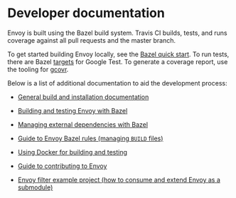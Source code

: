 # Developer documentation

Envoy is built using the Bazel build system. Travis CI builds, tests, and runs coverage against all pull requests and the master branch.

To get started building Envoy locally, see the [Bazel quick start](https://github.com/lyft/envoy/blob/master/bazel/README.md#quick-start-bazel-build-for-developers). To run tests, there are Bazel [targets](https://github.com/lyft/envoy/blob/master/bazel/README.md#testing-envoy-with-bazel) for Google Test. To generate a coverage report, use the tooling for [gcovr](https://github.com/lyft/envoy/blob/master/bazel/README.md#coverage-builds).

Below is a list of additional documentation to aid the development process:

- [General build and installation documentation](https://lyft.github.io/envoy/docs/install/install.html)

- [Building and testing Envoy with Bazel](https://github.com/lyft/envoy/blob/master/bazel/README.md)

- [Managing external dependencies with Bazel](https://github.com/lyft/envoy/blob/master/bazel/EXTERNAL_DEPS.md)

- [Guide to Envoy Bazel rules (managing `BUILD` files)](https://github.com/lyft/envoy/blob/master/bazel/DEVELOPER.md)

- [Using Docker for building and testing](https://github.com/lyft/envoy/tree/master/ci)

- [Guide to contributing to Envoy](https://github.com/lyft/envoy/blob/master/CONTRIBUTING.md)

- [Envoy filter example project (how to consume and extend Envoy as a submodule)](https://github.com/lyft/envoy-filter-example)
